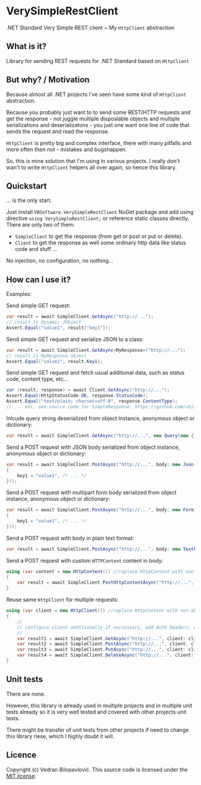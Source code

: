 ﻿# VerySimpleRestClient

.NET Standard Very Simple REST client ~ My `HttpClient` abstraction

## What is it?

Library for sending REST requests for .NET Standard based on `HttpClient`

## But why? / Motivation

Because almost all .NET projects I've seen have some kind of `HttpClient` abstraction. 

Because you probably just want to to send some REST/HTTP requests and get the response - not juggle multiple 
disposlable objects and multiple serializations and deserializatons - you just one want one line of code that 
sends the request and read the response.

`HttpClient` is pretty big and complex interface, there with many pitfalls and more often then not - mistakes and bugshappen.

So, this is mine solution that I'm using in various projects. I really don't wan't to write `HttpClient` helpers all over again, so hence this library. 

## Quickstart

... is the only start.

Just install `VBSoftware.VerySimpleRestClient` NuGet package and add using directive `using VerySimpleRestClient;` or reference static classes directly. There are only two of them:

- `SimpleClient` to get the response (from get or post or put or delete).
- `Client` to get the response as well some ordinary http data like status code and stuff ...

No injection, no configuration, no nothing...

## How can I use it?

Examples:

Send simple GET request:
```csharp
var result = await SimpleClient.GetAsync("http://...");
// result is dynamic JObject
Assert.Equal("value1", result["key1"]);
```

Send simple GET request and serialize JSON to a class:
```csharp
var result = await SimpleClient.GetAsync<MyResponse>("http://...");
// result is MyResponse object
Assert.Equal("value1", result.Key1);
```

Send simple GET request and fetch usual additional data, such as status code, content type, etc...
```csharp
var (result, response) = await Client.GetAsync("http://...");
Assert.Equal(HttpStatusCode.OK, response.StatusCode);
Assert.Equal("text/plain; charset=utf-8", response.ContentType);
// ... etc, see source code for SimpleResponse: https://github.com/vbilopav/VerySimpleRestClient/blob/master/VerySimpleRestClient/SimpleResponse.cs
```

Inlcude query string deserialized from object instance, anonymous object or dictionary:
```csharp
var result = await SimpleClient.GetAsync("http://...", new Query(new { key1 = "value1" }));
```

Send a POST request with JSON body serialized from object instance, anonymous object or dictionary: 
```csharp
var result = await SimpleClient.PostAsync("http://...", body: new Json(new
{
    key1 = "value1", /* ... */
}));
```

Send a POST request with multipart form body serialized from object instance, anonymous object or dictionary: 
```csharp
var result = await SimpleClient.PostAsync("http://...", body: new Form(new
{
    key1 = "value1", /* ... */
}));
```

Send a POST request with body in plain text format:
```csharp
var result = await SimpleClient.PostAsync("http://...", body: new TextPlain("The quick brown fox..."));
```

Send a POST request with custom `HTTPContent` content in body:
```csharp
using (var content = new HttpContent()) //replace HttpContent with non-abstract version
{
	var result = await SimpleClient.PostHttpContentAsync("http://...", body: content);
}
```

Reuse same `HttpClient` for multiple requests:
```csharp
using (var client = new HttpClient()) //replace HttpContent with non-abstract version
{
	//
	// configure client additionally if neccessary, add Auth headers, etc ...
	//
	var result1 = await SimpleClient.GetAsync("http://...", client: client);
	var result2 = await SimpleClient.PostAsync("http://...", client: client);
	var result3 = await SimpleClient.PutAsync("http://...", client: client);
	var result4 = await SimpleClient.DeleteAsync("http://...", client: client);
}
```


## Unit tests

There are none.

However, this library is already used in multiple projects and in multiple unit tests already so it is very well tested 
and covered with other projects unit tests.

There might be transfer of unit tests from other projects if need to change this library riese, which I highly doubt it will.

## Licence

Copyright (c) Vedran Bilopavlović.
This source code is licensed under the [MIT license](https://github.com/vbilopav/VerySimpleRestClient/blob/master/LICENSE).

